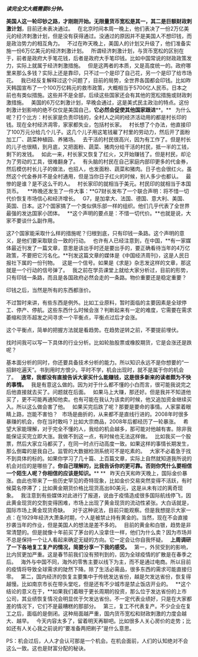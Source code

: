 ***读完全文大概需要8分钟。***  
  
**美国人这一轮印钞之路，才刚刚开始。无限量货币宽松是其一，其二是巨额财政刺激计划**，目前还未表决通过。
 
在北京时间本周一晚上，他们表决了一份2万亿美元的经济刺激计划，但是没有获得通过。没通过的原因并不是美国人不想印钱，而是政治势力的相互角力。
 
不过在昨天晚上，美国人的计划又升级了，他们准备实施一份6万亿美元的经济刺激计划。
 
所谓经济刺激计划，与货币宽松的区别在于，前者是政府大手笔花钱，后者是政府大手笔印钱。比如中国常说的财政政策发力，实际上就属于经济刺激措施。
 
但是这两者的本质，又是高度统一的。政府哪里来那么多钱？实际上还是靠印，只不过一个是印了自己花，另一个是印了给市场花。
 
我已经反复解释过这个问题了，目前的局势，全世界各国都会印钱。比如昨天韩国宣布了一个100万亿韩元的救市政策，大概相当于5700亿人民币。日本之前也有类似措施。这些并不是全部，后续这些国家还会有其他的宽松措施或财政刺激措施。
 
美国的6万亿刺激计划，早晚会通过，这是美式民主政治的特点。这份刺激计划影响的绝不仅仅是美国自己，**它必然会促使其他国家跟进****。**
 
为什么呢？打个比方：村长家是负责印钱的，全村人之间的经济活动用的都是村长印的钱。现在全村经济凋零，家家都失业，包括村长家。
 
村长想了个办法，他直接印了100万元分给几个儿子。这几个儿子用这笔钱雇了村里的劳动力，然后开了面粉加工厂、蔬菜种植园、养猪场。
 
去干活的村民很高兴，因为有工作了。但是村长的儿子也很精，到月底，又把面粉、蔬菜、猪肉分给干活的村民，抵一半的工钱，剩下的发钱。
 
如此一来，村长家又恢复了红火，又开始赚钱了。但是村民，却沦为了劳动的工具，很难翻身了。
 
有头脑的村民在自己家庭内部印更多的代金券，然后模仿村长儿子的做法，也招人，也发面粉、蔬菜和猪肉。日子也会很红火。虽然这个代金券并不是全村通用，但是当你日子红火的时候，别人多少也都认。
 
最惨的是谁？是不这么干的人。
 
村长家印的就相当于美元。村民印的就相当于本国货币。
  
**昨晚还发生了一件大事：**G7财长发布了一个联合声明：将不惜一切代价恢复市场信心和经济增长。
 
G7，是加拿大、法国、德国、意大利、美国、英国、日本。这7个国家搞了一个类似俱乐部一样的组织。他们几乎代表了全世界最强的发达国家小团体。
 
**这个声明的要点是：不惜一切代价。**也就是说，大家不要谈什么副作用。
  
这7个国家能采取什么样的措施呢？归根到底，只有印钱一条路。这个声明的意义，是他们要采取联合一致的行动。
 
也许有人已经注意到，在中国，**有一家媒体最近刊发了一篇文章，意思是该出手时还是要出手的，要正确看待当年的4万亿政策，不要把它污名化。**刊发这篇文章的媒体是《中国经济周刊》，这是人民日报社下属的一份刊物。
 
这是一个信号。如果是《求是》杂志发这样的文章，那这就是一个行动的信号弹了。
 
我之前在学员课堂上就给大家分析过，目前的形势，只有印钱一条路，而且是各国政府必然会走的一条路。物价重要还是稳定重要？
  
印钱之后，当然是所有的东西都涨价。
  
不过暂时来讲，有些东西是例外。比如工业原料，暂时面临的主要因素是全球停工、停产、停航。这些东西什么时候会涨？判断起来有一定的难度，它需要在需求萎缩和货币超发之间寻求一个平衡点，平衡点过后才会涨。
  
这个平衡点，简单的把握方法就是看趋势。在趋势逆转之前，不要提前埋伏。
  
找时间我可以写一下具体的行业分析。比如轮胎股票或橡胶期货，它是会涨还是跌呢？
  
基本面分析的同时，你还要具备技术分析的能力。所以知识永远不是你想要的“一招鲜吃遍天”。书到用时方恨少。平时不学，机会出现时，就不是属于你的机会了。
 
**通常，我都没有直接告诉大家买什么能赚钱，这是很多新来的读者颇为不快的事情。**
 
我是有意这么做的。因为对于什么都不懂的小白而言，很可能我说完之后他直接就去买了。问题就在后面。
 
如果马上大赚，那还好。但是我并不知道他买了，更不可能再通知他卖。也有可能在我认为该卖的时候，他又追加资金继续买入。所以这么做会害了他。
 
如果买完后跌了呢？那要是要命的事情。人家蒙着眼睛上路，岂能不害怕？
 
市场是曲折的，从来都不是直线行进的。2008年时很多暴赚的机会，你在当时敢吗？比如大宗商品，2008年后都经历了一轮暴涨。
 
希望大家能理解，对于完全不懂的人，我给的机会越多，那可能对他越有害。除非我能保证买完立即大涨。我做不到这一点，有时候也无法这样做。
 
比如我买一个股票，然后大家立马都买了，在同一时点行动高度一致。如果这样的事情长期发生，那么倒霉的是我自己。监管的大数据检测系统可不是吃素的。
 
大家不必着急于找不到具体的标的。如果你学习了几十篇、上百篇文章，实际上自然就知道我所说的机会对应的是哪些了。**你自己理解的，比我告诉你的更可靠。否则你凭什么要相信一个陌生人呢？你相信的应该是知识。**** **
 
昨天白天和昨天晚上，国际金价暴涨。由此也带来了一些历史罕见的奇特现象，比如金价交易突然变得不活跃，有时候莫名停滞了；比如黄金期货价格比现货高出80美元，这是从未有过的离奇现象。
 
我注意到有些媒体对此进行了报道，说由于疫情造成很多国际航线停飞，因此黄金现货的交割变得困难，市场上出现了黄金现货的流动性紧张。大白话就是，国际市场上黄金现货奇缺。
 
对于这种说法，目前只能观察。但是我想提示大家一点：在1929年经济大萧条时期，个人是被禁止持有黄金的。当然，现在不会直接抄袭当年的作业，但是美国人的想法是差不多的。
 
目前的黄金和白银，趋势是非常清楚的。但是就像十年前买了茅台的人没拿住一样，他们为什么卖？因为市场并不总是保持一个让人看起来确定无疑的方向。它一定会让你自我怀疑。
 
**上周调研了一下各地复工复产的情况，简要分享一下我的感受。**
 
第一，外贸受到的影响，比内贸更加严重。这是春节前我们没有预判到的，因为全球疫情的扩散是在春季之后。
 
海外与中国不同，海外的零售主要以线下为主，而不是通过电商。所以目前的疫情将导致全球需求的陡然下降。除了生活必需品，很多东西的需求可能直接归零。
 
第二，国内经济的恢复主要集中于传统发达省份，越是欠发达省份，恢复得越慢。比如南京市长在带头堂吃，但是还有不少城市是禁止饭店开业的。
 
**这个结论的意义在于，**如果我们着眼于更长周期的投资，那么位于发达省份的上市公司，其业绩恢复情况会明显优于欠发达省份。不一定代表业绩好，只是在大家都差的情况下，它们不是最糟糕的那部分。
 
第三，复工不代表复产。不少企业在复工之后，面临的是倒闭。这种局面越严重，国内货币宽松和财政刺激的力度会越大、越早。
 
今天内容太多了，留着明天再聊吧。比如很多人关心房价的走势；比如还有人关心我之前说的“要准备两把刷子”是什么意思。
  
PS：机会过后，人人才会认可那是一个机会。在机会面前，人们的认知绝对不会这么一致。这也是财富分配的秘诀。